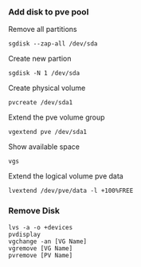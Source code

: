 ### Add disk to pve pool
Remove all partitions
```
sgdisk --zap-all /dev/sda
```
Create new partion
```
sgdisk -N 1 /dev/sda
```
Create physical volume
```
pvcreate /dev/sda1
```
Extend the pve volume group
```
vgextend pve /dev/sda1
```
Show available space
```
vgs
```
Extend the logical volume pve data 
```
lvextend /dev/pve/data -l +100%FREE
```

### Remove Disk
```
lvs -a -o +devices
pvdisplay
vgchange -an [VG Name]
vgremove [VG Name]
pvremove [PV Name]
```
